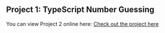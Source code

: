 ## Project 1: TypeScript Number Guessing

You can view Project 2 online here: [Check out the project here](https://yusufkarakaya.github.io/javascript-course-projects/projects/project-2/)


